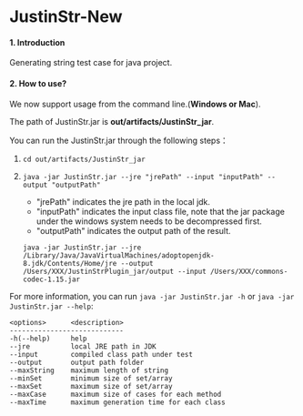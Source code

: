# JustinStr-New
#### 1. Introduction

Generating string test case for java project.

#### 2. How to use?

We now support usage from the command line.(**Windows or Mac**). 

The path of JustinStr.jar is **out/artifacts/JustinStr_jar**. 

You can run the JustinStr.jar through the following steps：

1. `cd out/artifacts/JustinStr_jar`

2. `java -jar JustinStr.jar --jre "jrePath" --input "inputPath" --output "outputPath"`
   - "jrePath" indicates the jre path in the local jdk.
   - "inputPath" indicates the input class file, note that the jar package under the windows system needs to be decompressed first.
   - "outputPath" indicates the output path of the result.

   ```
   java -jar JustinStr.jar --jre /Library/Java/JavaVirtualMachines/adoptopenjdk-8.jdk/Contents/Home/jre --output /Users/XXX/JustinStrPlugin_jar/output --input /Users/XXX/commons-codec-1.15.jar
   ```

For more information, you can run `java -jar JustinStr.jar -h` or `java -jar JustinStr.jar --help`:

```
<options>      <description>
----------------------------
-h(--help)     help
--jre          local JRE path in JDK
--input        compiled class path under test
--output       output path folder
--maxString    maximum length of string
--minSet       minimum size of set/array
--maxSet       maximum size of set/array
--maxCase      maximum size of cases for each method
--maxTime      maximum generation time for each class
```

